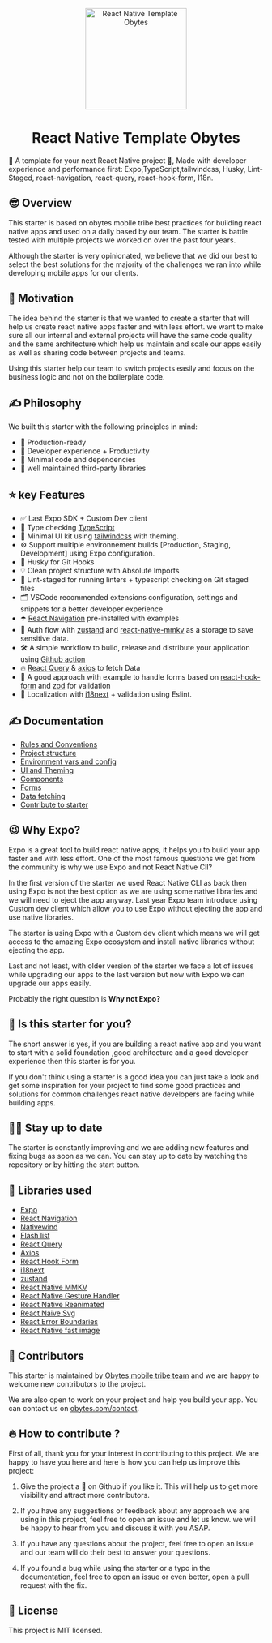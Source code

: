 <p align="center">
    <img alt="React Native Template Obytes" src="https://user-images.githubusercontent.com/11137944/93101697-808bc580-f6a2-11ea-8ce3-482be6ca456a.png" width="200" />
</p>

<h1 align="center">
  React Native Template Obytes
</h1>

📱 A template for your next React Native project 🚀, Made with developer experience and performance first: Expo,TypeScript,tailwindcss, Husky, Lint-Staged, react-navigation, react-query, react-hook-form, I18n.

## 😎 Overview

This starter is based on obytes mobile tribe best practices for building react native apps and used on a daily based by our team. The starter is battle tested with multiple projects we worked on over the past four years.

Although the starter is very opinionated, we believe that we did our best to select the best solutions for the majority of the challenges we ran into while developing mobile apps for our clients.

## 🚀 Motivation

The idea behind the starter is that we wanted to create a starter that will help us create react native apps faster and with less effort.
we want to make sure all our internal and external projects will have the same code quality and the same architecture which help us maintain and scale our apps easily as well as sharing code between projects and teams.

Using this starter help our team to switch projects easily and focus on the business logic and not on the boilerplate code.

## ✍️ Philosophy

We built this starter with the following principles in mind:

- 🚀 Production-ready
- 🥷 Developer experience + Productivity
- 🧩 Minimal code and dependencies
- 💪 well maintained third-party libraries

## ⭐ key Features

- ✅ Last Expo SDK + Custom Dev client
- 🎉 Type checking [TypeScript](https://www.typescriptlang.org/)
- 💅 Minimal UI kit using [tailwindcss](https://www.nativewind.dev/) with theming.
- ⚙️ Support multiple environnement builds [Production, Staging, Development] using Expo configuration.
- 🦊 Husky for Git Hooks
- 💡 Clean project structure with Absolute Imports
- 🚫 Lint-staged for running linters + typescript checking on Git staged files
- 🗂 VSCode recommended extensions configuration, settings and snippets for a better developer experience
- ☂️ [React Navigation](https://reactnavigation.org/) pre-installed with examples
- 💫 Auth flow with [zustand](https://github.com/pmndrs/zustand) and [react-native-mmkv](https://github.com/mrousavy/react-native-mmkv) as a storage to save sensitive data.
- 🛠 A simple workflow to build, release and distribute your application using [Github action](https://github.com/features/actions)
- 🔥 [React Query](https://react-query.tanstack.com/) & [axios](https://github.com/axios/axios) to fetch Data
- 🧵 A good approach with example to handle forms based on [react-hook-form](https://react-hook-form.com/) and [zod](https://github.com/colinhacks/zod) for validation
- 🎯 Localization with [i18next](https://www.i18next.com/) + validation using Eslint.

## ✍️ Documentation

- [Rules and Conventions](https://starter.obytes.com/docs/getting-started/rules-and-convetions)
- [Project structure](https://starter.obytes.com/docs/getting-started/project-structure)
- [Environment vars and config](https://starter.obytes.com/docs/getting-started/environment-vars-config)
- [UI and Theming](https://starter.obytes.com/docs/ui-and-theme/ui-theming)
- [Components](https://starter.obytes.com/docs/ui-and-theme/components)
- [Forms](https://starter.obytes.com/docs/ui-and-theme/Forms)
- [Data fetching](https://starter.obytes.com/docs/guides/data-fetching)
- [Contribute to starter](https://starter.obytes.com/docs/contribute)

## 😉 Why Expo?

Expo is a great tool to build react native apps, it helps you to build your app faster and with less effort.
One of the most famous questions we get from the community is why we use Expo and not React Native ClI?

In the first version of the starter we used React Native CLI as back then using Expo is not the best option as we are using some native libraries and we will need to eject the app anyway. Last year Expo team introduce using Custom dev client which allow you to use Expo without ejecting the app and use native libraries.

The starter is using Expo with a Custom dev client which means we will get access to the amazing Expo ecosystem and install native libraries without ejecting the app.

Last and not least, with older version of the starter we face a lot of issues while upgrading our apps to the last version but now with Expo we can upgrade our apps easily.

Probably the right question is **Why not Expo?**

## 🤔 Is this starter for you?

The short answer is yes, if you are building a react native app and you want to start with a solid foundation ,good architecture and a good developer experience then this starter is for you.

If you don't think using a starter is a good idea you can just take a look and get some inspiration for your project to find some good practices and solutions for common challenges react native developers are facing while building apps.

## 🧑‍💻 Stay up to date

The starter is constantly improving and we are adding new features and fixing bugs as soon as we can. You can stay up to date by watching the repository or by hitting the start button.

## 💎 Libraries used

- [Expo](https://docs.expo.io/)
- [React Navigation](https://reactnavigation.org/)
- [Nativewind](https://www.nativewind.dev/)
- [Flash list](https://github.com/Shopify/flash-list)
- [React Query](https://tanstack.com/query/v4)
- [Axios](https://axios-http.com/docs/intro)
- [React Hook Form](https://react-hook-form.com/)
- [i18next](https://www.i18next.com/)
- [zustand](https://github.com/pmndrs/zustand)
- [React Native MMKV](https://github.com/mrousavy/react-native-mmkv)
- [React Native Gesture Handler](https://docs.swmansion.com/react-native-gesture-handler/docs/)
- [React Native Reanimated](https://docs.swmansion.com/react-native-reanimated/docs/)
- [React Naive Svg](https://github.com/software-mansion/react-native-svg)
- [React Error Boundaries](https://github.com/bvaughn/react-error-boundary)
- [React Native fast image](https://github.com/DylanVann/react-native-fast-image)

## 🥷 Contributors

This starter is maintained by [Obytes mobile tribe team](https://www.obytes.com/team) and we are happy to welcome new contributors to the project.

We are also open to work on your project and help you build your app. You can contact us on [obytes.com/contact](https://www.obytes.com/contact).

## 🔥 How to contribute ?

First of all, thank you for your interest in contributing to this project. We are happy to have you here and here is how you can help us improve this project:

1. Give the project a 🌟 on Github if you like it. This will help us to get more visibility and attract more contributors.

2. If you have any suggestions or feedback about any approach we are using in this project, feel free to open an issue and let us know. we will be happy to hear from you and discuss it with you ASAP.

3. If you have any questions about the project, feel free to open an issue and our team will do their best to answer your questions.

4. If you found a bug while using the starter or a typo in the documentation, feel free to open an issue or even better, open a pull request with the fix.

## 🔖 License

This project is MIT licensed.
